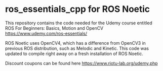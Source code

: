 # ros_essentials_cpp for ROS Noetic
This repository contains the code needed for the Udemy course entitled
ROS For Beginners: Basics, Motion and OpenCV
https://www.udemy.com/ros-essentials/

ROS Noetic uses OpenCV4, which has a difference from OpenCV3 in previous ROS distribution, such as Melodic and Kinetic.
This code was updated to compile right away on a fresh installation of ROS Noetic.

Discount coupons can be found here https://www.riotu-lab.org/udemy.php
